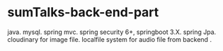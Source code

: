 # sumTalks-back-end-part
java. mysql. spring mvc. spring security 6+, springboot 3.X. spring Jpa. cloudinary for image file. localfile system for audio file from backend .
